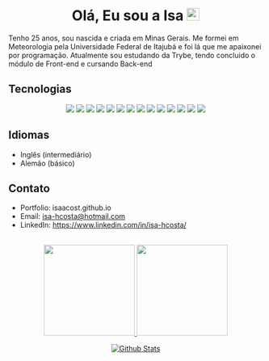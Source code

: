 <div align="center">
   <h1>Olá, Eu sou a Isa <img src="https://media.giphy.com/media/hvRJCLFzcasrR4ia7z/giphy.gif" width="25px"> </h1>
   
  
</div>

Tenho 25 anos, sou nascida e criada em Minas Gerais. Me formei em Meteorologia pela Universidade Federal de Itajubá e foi lá que me apaixonei por programação. Atualmente sou estudando da Trybe, tendo concluido o módulo de Front-end e cursando Back-end

## Tecnologias
<p align='center'>
  <img src="https://img.shields.io/badge/HTML5-0b6b81?style=for-the-badge&logo=html5&logoColor=white" />
  
  <img src="https://img.shields.io/badge/CSS3-0b6b81?style=for-the-badge&logo=css3&logoColor=white" />
  
  <img src="https://img.shields.io/badge/JavaScript-0b6b81?style=for-the-badge&logo=javascript&logoColor=white" />
  <img src="https://img.shields.io/badge/TypeScript-0b6b81?style=for-the-badge&logo=typescript&logoColor=white" />
  
  <img src="https://img.shields.io/badge/React-0b6b81?style=for-the-badge&logo=react&logoColor=white" />
  <img src="https://img.shields.io/badge/Redux-0b6b81?style=for-the-badge&logo=redux&logoColor=white" />
  <img src="https://img.shields.io/badge/React_Router-0b6b81?style=for-the-badge&logo=react-router&logoColor=white" />
  
  <img src="https://img.shields.io/badge/Node.js-0b6b81?style=for-the-badge&logo=node.js&logoColor=white" />
  <img src="https://img.shields.io/badge/Express.js-0b6b81?style=for-the-badge" /> 
  <img src="https://img.shields.io/badge/MySQL-0b6b81?style=for-the-badge&logo=mysql&logoColor=white" />
  <img src="https://img.shields.io/badge/Docker-0b6b81?style=for-the-badge&logo=docker&logoColor=white" />
  
  <img src="https://img.shields.io/badge/Git-0b6b81?style=for-the-badge&logo=git&logoColor=white" />
  <img src="https://img.shields.io/badge/Linux-0b6b81?style=for-the-badge&logo=linux&logoColor=white" /> 
  <img src="https://img.shields.io/badge/MongoDB-0b6b81?style=for-the-badge&logo=mongodb&logoColor=black&colorA=pink&colorB=pink" />
</p>

## Idiomas
- Inglês (intermediário)
- Alemão (básico)

## Contato
- Portfolio: isaacost.github.io 
- Email: isa-hcosta@hotmail.com
- LinkedIn: https://www.linkedin.com/in/isa-hcosta/

<br>

<div align="center">
  <a href="https://github.com/isaacost/">
  <img height="180em" src="https://github-readme-stats.vercel.app/api?username=isaacost&show_icons=true&theme=dracula"/>
  <img height="180em" src="https://github-readme-stats.vercel.app/api/top-langs/?username=isaacost&theme=dracula"/>
</div>
  
<p align="center">
        <img src="https://raw.githubusercontent.com/mayhemantt/mayhemantt/Update/svg/Bottom.svg" alt="Github Stats" />
</p>
